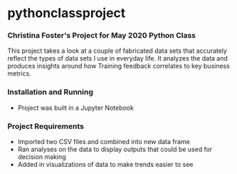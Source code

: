 # pythonclassproject
### Christina Foster's Project for May 2020 Python Class
This project takes a look at a couple of fabricated data sets that accurately reflect the types of data sets I use in everyday life. It analyzes the data and produces insights around how Training feedback correlates to key business metrics.

### Installation and Running
- Project was built in a Jupyter Notebook

### Project Requirements
- Imported two CSV files and combined into new data frame
- Ran analyses on the data to display outputs that could be used for decision making
- Added in visualizations of data to make trends easier to see

